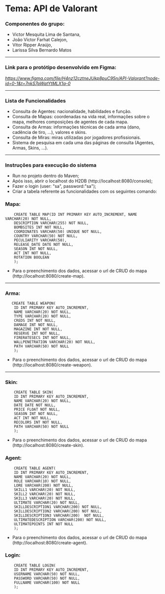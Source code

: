 # **Tema: API de Valorant**
### Componentes do grupo:
* Victor Mesquita Lima de Santana,
* João Victor Farhat Calejon,
* Vitor Ripper Araújo,
* Larissa Silva Bernardo Matos
***
### Link para o protótipo desenvolvido em Figma:

*https://www.figma.com/file/H4nz12cztneJUkp8puC95n/API-Valorant?node-id=0-1&t=7nkS7pWatYtMLX1q-0*

***
### Lista de Funcionalidades

* Consulta de Agentes: nacionalidade, habilidades e função.
* Consulta de Mapas: coordenadas na vida real, informações sobre o mapa, melhores composições de agentes de cada mapa.
* Consulta de Armas: informações técnicas de cada arma (dano, cadência de tiro, ...), valores e skins.
* Consulta de Miras: miras utilizadas por jogadores profissionais.
* Sistema de pesquisa em cada uma das páginas de consulta (Agentes, Armas, Skins, ...).
***

### Instruções para execução do sistema
* Run no projeto dentro do Maven;
* Após isso, abrir o localhost do H2DB (http://localhost:8080/console); 
* Fazer o login (user: "sa", password:"sa");
* Criar a tabela referente as funcionalidades com os seguintes comando:

### Mapa:
```
    CREATE TABLE MAP(ID INT PRIMARY KEY AUTO_INCREMENT, NAME VARCHAR(20) NOT NULL,
    DESCRIPTION VARCHAR(255) NOT NULL,
    BOMBSITES INT NOT NULL,
    COORDINATES VARCHAR(50) UNIQUE NOT NULL,
    COUNTRY VARCHAR(50) NOT NULL,
    PECULIARITY VARCHAR(50),
    RELEASE_DATE DATE NOT NULL,
    SEASON INT NOT NULL,
    ACT INT NOT NULL,
    ROTATION BOOLEAN
    ); 
  ```
* Para o preenchimento dos dados, acessar o url de CRUD do mapa (http://localhost:8080/create-map).
***

### Arma:
```
   CREATE TABLE WEAPON(
    ID INT PRIMARY KEY AUTO_INCREMENT, 
    NAME VARCHAR(20) NOT NULL,
    TYPE VARCHAR(20) NOT NULL,
    CREDS INT NOT NULL,
    DAMAGE INT NOT NULL,
    MAGAZINE INT NOT NULL,
    RESERVE INT NOT NULL,
    FIRERATESECS INT NOT NULL,
    WALLPENETRATION VARCHAR(20) NOT NULL,
    PATH VARCHAR(50) NOT NULL
    );
 ```
* Para o preenchimento dos dados, acessar o url de CRUD do mapa (http://localhost:8080/create-weapon).
***
### Skin:
```
    CREATE TABLE SKIN(
    ID INT PRIMARY KEY AUTO_INCREMENT, 
    NAME VARCHAR(20) NOT NULL,
    DATE DATE NOT NULL,
    PRICE FLOAT NOT NULL,
    SEASON INT NOT NULL,
    ACT INT NOT NULL,
    RECOLORS INT NOT NULL,
    PATH VARCHAR(50) NOT NULL
    );
 ```
 * Para o preenchimento dos dados, acessar o url de CRUD do mapa (http://localhost:8080/create-skin).

### Agent:
```
    CREATE TABLE AGENT(
    ID INT PRIMARY KEY AUTO_INCREMENT, 
    NAME VARCHAR(20) NOT NULL,
    ROLE VARCHAR(10) NOT NULL,
    LORE VARCHAR(200) NOT NULL,
    SKILL1 VARCHAR(20) NOT NULL,
    SKILL2 VARCHAR(20) NOT NULL,
    SKILL3 VARCHAR(20) NOT NULL,
    ULTIMATE VARCHAR(20) NOT NULL,
    SKILLDESCRIPTION1 VARCHAR(200) NOT NULL,
    SKILLDESCRIPTION2 VARCHAR(200) NOT NULL,
    SKILLDESCRIPTION3 VARCHAR(200)  NOT NULL,
    ULTIMATEDESCRIPTION VARCHAR(200) NOT NULL,
    ULTIMATEPOINTS INT NOT NULL
    );
 ```
 * Para o preenchimento dos dados, acessar o url de CRUD do mapa (http://localhost:8080/create-agent).

### Login:
```
    CREATE TABLE LOGIN(
    ID INT PRIMARY KEY AUTO_INCREMENT, 
    USERNAME VARCHAR(50) NOT NULL,
    PASSWORD VARCHAR(50) NOT NULL,
    FULLNAME VARCHAR(100) NOT NULL
    );
 ```
